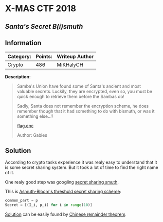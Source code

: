 # __X-MAS CTF 2018__ 
## _Santa's Secret B(i)smuth_

## Information
**Category:** | **Points:** | **Writeup Author**
--- | --- | ---
Crypto | 486 | MiKHalyCH

**Description:** 

> Samba's Union have found some of Santa's ancient and most valuable secrets. Luckily, they are encrypted, even so, you must be quick enough to retrieve them before the Sambas do!
>
>Sadly, Santa does not remember the encryption scheme, he does remember though that it had something to do with bismuth, or was it something else...?
>
>[flag.enc](src/flag.enc)
>
>Author: Gabies

## Solution
According to crypto tasks experience it was realy easy to understand that it is some secret sharing system. But it took a lot of time to find the right name of it.

One realy good step was googling [secret sharing smuth](http://lmgtfy.com/?q=secret+sharing+smuth).

This is [Asmuth-Bloom's threshold secret sharing scheme](http://cryptowiki.net/index.php?title=Asmuth-Bloom_scheme):

```py
common_part = p
Secret = [(I_i, p_i) for i in range(10)]
```

[Solution](solver.py) can be easily found by [Chinese remainder theorem](https://en.wikipedia.org/wiki/Chinese_remainder_theorem).

